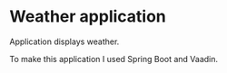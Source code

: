 # Weather application

Application displays weather.

To make this application I used Spring Boot and Vaadin.